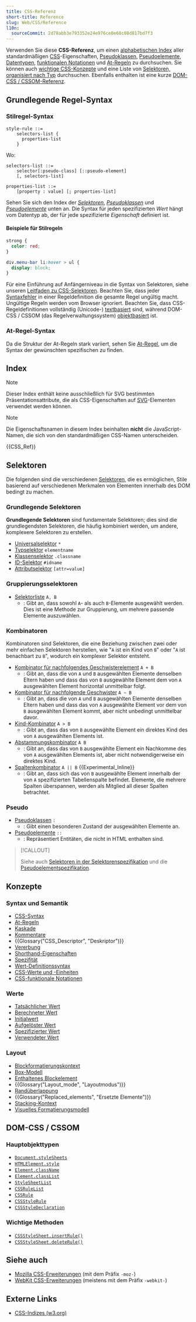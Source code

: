 ```yaml
---
title: CSS-Referenz
short-title: Reference
slug: Web/CSS/Reference
l10n:
  sourceCommit: 2d78abb3e793352e24e976ce0e68c08d817bd7f3
---
```


Verwenden Sie diese **CSS-Referenz**, um einen [alphabetischen Index](#index) aller standardmäßigen [CSS](/de/docs/Web/CSS)-Eigenschaften, [Pseudoklassen](/de/docs/Web/CSS/Pseudo-classes), [Pseudoelemente](/de/docs/Web/CSS/Pseudo-elements), [Datentypen](/de/docs/Web/CSS/CSS_values_and_units/CSS_data_types), [funktionalen Notationen](/de/docs/Web/CSS/CSS_values_and_units/CSS_value_functions) und [At-Regeln](/de/docs/Web/CSS/CSS_syntax/At-rule) zu durchsuchen. Sie können auch [wichtige CSS-Konzepte](#konzepte) und eine Liste von [Selektoren, organisiert nach Typ](#selektoren) durchsuchen. Ebenfalls enthalten ist eine kurze [DOM-CSS / CSSOM-Referenz](#dom-css_cssom).

## Grundlegende Regel-Syntax

### Stilregel-Syntax

```plain
style-rule ::=
    selectors-list {
      properties-list
    }
```

Wo:

```plain
selectors-list ::=
    selector[:pseudo-class] [::pseudo-element]
    [, selectors-list]

properties-list ::=
    [property : value] [; properties-list]
```

Sehen Sie sich den Index der [_Selektoren_](#selektoren), [_Pseudoklassen_](#pseudo) und _[Pseudoelemente](#pseudo)_ unten an. Die Syntax für jeden spezifizierten _Wert_ hängt vom Datentyp ab, der für jede spezifizierte _Eigenschaft_ definiert ist.

#### Beispiele für Stilregeln

```css
strong {
  color: red;
}

div.menu-bar li:hover > ul {
  display: block;
}
```

Für eine Einführung auf Anfängerniveau in die Syntax von Selektoren, siehe unseren [Leitfaden zu CSS-Selektoren](/de/docs/Learn_web_development/Core/Styling_basics/Basic_selectors). Beachten Sie, dass jeder [Syntaxfehler](/de/docs/Web/CSS/CSS_syntax/Syntax) in einer Regeldefinition die gesamte Regel ungültig macht. Ungültige Regeln werden vom Browser ignoriert. Beachten Sie, dass CSS-Regeldefinitionen vollständig (Unicode-) [textbasiert](https://drafts.csswg.org/css-syntax/#intro) sind, während DOM-CSS / CSSOM (das Regelverwaltungssystem) [objektbasiert](https://drafts.csswg.org/cssom/#introduction) ist.

### At-Regel-Syntax

Da die Struktur der At-Regeln stark variiert, sehen Sie [At-Regel](/de/docs/Web/CSS/CSS_syntax/At-rule), um die Syntax der gewünschten spezifischen zu finden.

## Index

> [!NOTE]
> Dieser Index enthält keine ausschließlich für SVG bestimmten Präsentationsattribute, die als CSS-Eigenschaften auf [SVG](/de/docs/Web/SVG)-Elementen verwendet werden können.

> [!NOTE]
> Die Eigenschaftsnamen in diesem Index beinhalten **nicht** die JavaScript-Namen, die sich von den standardmäßigen CSS-Namen unterscheiden.

{{CSS_Ref}}

## Selektoren

Die folgenden sind die verschiedenen [Selektoren](/de/docs/Web/CSS/CSS_selectors), die es ermöglichen, Stile basierend auf verschiedenen Merkmalen von Elementen innerhalb des DOM bedingt zu machen.

### Grundlegende Selektoren

**Grundlegende Selektoren** sind fundamentale Selektoren; dies sind die grundlegendsten Selektoren, die häufig kombiniert werden, um andere, komplexere Selektoren zu erstellen.

- [Universalselektor](/de/docs/Web/CSS/Universal_selectors) `*`
- [Typselektor](/de/docs/Web/CSS/Type_selectors) `elementname`
- [Klassenselektor](/de/docs/Web/CSS/Class_selectors) `.classname`
- [ID-Selektor](/de/docs/Web/CSS/ID_selectors) `#idname`
- [Attributselektor](/de/docs/Web/CSS/Attribute_selectors) `[attr=value]`

### Gruppierungsselektoren

- [Selektorliste](/de/docs/Web/CSS/Selector_list) `A, B`
  - : Gibt an, dass sowohl `A`- als auch `B`-Elemente ausgewählt werden. Dies ist eine Methode zur Gruppierung, um mehrere passende Elemente auszuwählen.

### Kombinatoren

Kombinatoren sind Selektoren, die eine Beziehung zwischen zwei oder mehr einfachen Selektoren herstellen, wie "`A` ist ein Kind von `B`" oder "`A` ist benachbart zu `B`", wodurch ein komplexer Selektor entsteht.

- [Kombinator für nachfolgendes Geschwisterelement](/de/docs/Web/CSS/Next-sibling_combinator) `A + B`
  - : Gibt an, dass die von `A` und `B` ausgewählten Elemente denselben Eltern haben und dass das von `B` ausgewählte Element dem von `A` ausgewählten Element horizontal unmittelbar folgt.
- [Kombinator für nachfolgende Geschwister](/de/docs/Web/CSS/Subsequent-sibling_combinator) `A ~ B`
  - : Gibt an, dass die von `A` und `B` ausgewählten Elemente denselben Eltern haben und dass das von `A` ausgewählte Element vor dem von `B` ausgewählten Element kommt, aber nicht unbedingt unmittelbar davor.
- [Kind-Kombinator](/de/docs/Web/CSS/Child_combinator) `A > B`
  - : Gibt an, dass das von `B` ausgewählte Element ein direktes Kind des von `A` ausgewählten Elements ist.
- [Abstammungskombinator](/de/docs/Web/CSS/Descendant_combinator) `A B`
  - : Gibt an, dass das von `B` ausgewählte Element ein Nachkomme des von `A` ausgewählten Elements ist, aber nicht notwendigerweise ein direktes Kind.
- [Spaltenkombinator](/de/docs/Web/CSS/Column_combinator) `A || B` {{Experimental_Inline}}
  - : Gibt an, dass sich das von `B` ausgewählte Element innerhalb der von `A` spezifizierten Tabellenspalte befindet. Elemente, die mehrere Spalten überspannen, werden als Mitglied all dieser Spalten betrachtet.

### Pseudo

- [Pseudoklassen](/de/docs/Web/CSS/Pseudo-classes) `:`
  - : Gibt einen besonderen Zustand der ausgewählten Elemente an.
- [Pseudoelemente](/de/docs/Web/CSS/Pseudo-elements) `::`
  - : Repräsentiert Entitäten, die nicht in HTML enthalten sind.

> [!CALLOUT]
>
> Siehe auch [Selektoren in der Selektorenspezifikation](https://drafts.csswg.org/selectors/) und die [Pseudoelementspezifikation](https://drafts.csswg.org/css-pseudo/).

## Konzepte

### Syntax und Semantik

- [CSS-Syntax](/de/docs/Web/CSS/CSS_syntax/Syntax)
- [At-Regeln](/de/docs/Web/CSS/CSS_syntax/At-rule)
- [Kaskade](/de/docs/Web/CSS/CSS_cascade/Cascade)
- [Kommentare](/de/docs/Web/CSS/CSS_syntax/Comments)
- {{Glossary("CSS_Descriptor", "Deskriptor")}}
- [Vererbung](/de/docs/Web/CSS/CSS_cascade/Inheritance)
- [Shorthand-Eigenschaften](/de/docs/Web/CSS/CSS_cascade/Shorthand_properties)
- [Spezifität](/de/docs/Web/CSS/CSS_cascade/Specificity)
- [Wert-Definitionssyntax](/de/docs/Web/CSS/CSS_values_and_units/Value_definition_syntax)
- [CSS-Werte und -Einheiten](/de/docs/Web/CSS/CSS_values_and_units)
- [CSS-funktionale Notationen](/de/docs/Web/CSS/CSS_values_and_units/CSS_value_functions)

### Werte

- [Tatsächlicher Wert](/de/docs/Web/CSS/CSS_cascade/Value_processing#actual_value)
- [Berechneter Wert](/de/docs/Web/CSS/CSS_cascade/Value_processing#computed_value)
- [Initialwert](/de/docs/Web/CSS/CSS_cascade/Value_processing#initial_value)
- [Aufgelöster Wert](/de/docs/Web/CSS/CSS_cascade/Value_processing#resolved_value)
- [Spezifizierter Wert](/de/docs/Web/CSS/CSS_cascade/Value_processing#specified_value)
- [Verwendeter Wert](/de/docs/Web/CSS/CSS_cascade/Value_processing#used_value)

### Layout

- [Blockformatierungskontext](/de/docs/Web/CSS/CSS_display/Block_formatting_context)
- [Box-Modell](/de/docs/Web/CSS/CSS_box_model/Introduction_to_the_CSS_box_model)
- [Enthaltenes Blockelement](/de/docs/Web/CSS/CSS_display/Containing_block)
- {{Glossary("Layout_mode", "Layoutmodus")}}
- [Randüberlappung](/de/docs/Web/CSS/CSS_box_model/Mastering_margin_collapsing)
- {{Glossary("Replaced_elements", "Ersetzte Elemente")}}
- [Stacking-Kontext](/de/docs/Web/CSS/CSS_positioned_layout/Stacking_context)
- [Visuelles Formatierungsmodell](/de/docs/Web/CSS/CSS_display/Visual_formatting_model)

## DOM-CSS / CSSOM

### Hauptobjekttypen

- [`Document.styleSheets`](/de/docs/Web/API/Document/styleSheets)
- [`HTMLElement.style`](/de/docs/Web/API/HTMLElement/style)
- [`Element.className`](/de/docs/Web/API/Element/className)
- [`Element.classList`](/de/docs/Web/API/Element/classList)
- [`StyleSheetList`](/de/docs/Web/API/StyleSheetList)
- [`CSSRuleList`](/de/docs/Web/API/CSSRuleList)
- [`CSSRule`](/de/docs/Web/API/CSSRule)
- [`CSSStyleRule`](/de/docs/Web/API/CSSStyleRule)
- [`CSSStyleDeclaration`](/de/docs/Web/API/CSSStyleDeclaration)

### Wichtige Methoden

- [`CSSStyleSheet.insertRule()`](/de/docs/Web/API/CSSStyleSheet/insertRule)
- [`CSSStyleSheet.deleteRule()`](/de/docs/Web/API/CSSStyleSheet/deleteRule)

## Siehe auch

- [Mozilla CSS-Erweiterungen](/de/docs/Web/CSS/Reference/Mozilla_extensions) (mit dem Präfix `-moz-`)
- [WebKit CSS-Erweiterungen](/de/docs/Web/CSS/Reference/Webkit_extensions) (meistens mit dem Präfix `-webkit-`)

## Externe Links

- [CSS-Indizes (w3.org)](https://www.w3.org/TR/css/#indices)
